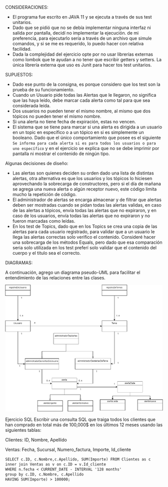 CONSIDERACIONES:

* El programa fue escrito en JAVA 11 y se ejecuta a través de sus test unitarios.
* Dado que se pidió que no se debía implementar ninguna interfaz ni salida por pantalla, decidí no implementar la ejecución. de mi preferencia, para ejecutarlo sería a través de un archivo que simule comandos, y si se me es requerido, lo puedo hacer con relativa facilidad.
* Dada la complejidad del ejercicio opte por no usar librerías externas como lombok que te ayudan a no tener que escribir getters y setters. La única librería externa que uso es Junit para hacer tos test unitarios.

SUPUESTOS:

* Dado ese punto de la consigna, es porque considero que los test son la prueba de su funcionamiento.
* Cuando un Usuario pide todas las Alertas que le llegaron, no significa que las haya leído, debe marcar cada alerta como tal para que sea considerada leída.
* Dos usuarios no pueden tener el mismo nombre, al mismo que dos tópicos no pueden tener el mismo nombre.
* Si una alerta no tiene fecha de expiración, estas no vencen.
* El sistema que se tiene para marcar si una alerta es dirigida a un usuario en un topic en específico o a un tópico en si es simplemente un booleano. Dado que el único comportamiento que posee es el siguiente `Se informa para cada alerta si es para todos los usuarios o para uno específico` y en el ejercicio se explica que no se debe imprimir por pantalla ni mostrar el contenido de ningún tipo.


Algunas decisiones de diseño:

* Las alertas son quienes deciden su orden dado una lista de distintas alertas, otra alternativa es que los usuarios y los tópicos lo hiciesen aprovechando la sobrecarga de constructores, pero si el día de mañana se agrega una nueva alerta o algún receptor nuevo, este código limita mucho la repetición de código.
* El administrador de alertas se encarga almacenar y de filtrar que alertas deben ser mostradas cuando se pidan todas las alertas validas, en caso de las alertas a tópicos, envía todas las alertas que no expiraron, y en caso de los usuarios, envía todas las alertas que no expiraron y no fueron marcadas como leídas.
* En los test de Topics, dado que en los Topics se crea una copia de las alertas para cada usuario registrado, para validar que a un usuario le llega las alertas correctas solo verifico el contenido. Consideré hacer una sobrecarga de los métodos Equals, pero dado que esa comparación seria solo utilizada en los test preferí solo validar que el contenido del cuerpo y el titulo sea el correcto. 

DIAGRAMAS:

A continuación, agrego un diagrama pseudo-UML para facilitar el entendimiento de las relaciones entre las clases.


![diagrama de clases pseudo-UML](https://raw.githubusercontent.com/luc662/entrevista-woowup/main/diagrama%20estrucural.png)

Ejercicio SQL
Escribir una consulta SQL que traiga todos los clientes que han comprado en total más de 100,000$ en los últimos 12 meses usando las siguientes tablas: 

Clientes: ID, Nombre, Apellido

Ventas: Fecha, Sucursal, Numero_factura, Importe, Id_cliente

```
SELECT c.ID, c.Nombre,c.Apellido, SUM(Importe) FROM Clientes as c 
inner join Ventas as v on c.ID = v.Id_cliente
WHERE n.fecha < CURRENT_DATE - INTERVAL '128 months'
group by c.ID, c.Nombre, c.Apellido
HAVING SUM(Importe) > 100000;
```
